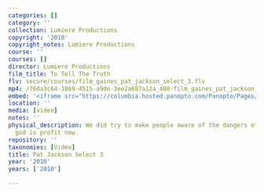 ```yaml
---
categories: []
category: ''
collection: Lumiere Productions
copyright: '2010'
copyright_notes: Lumiere Productions
course: ''
courses: []
director: Lumiere Productions
film_title: To Tell The Truth
flv: secure/courses/film_gaines_pat_jackson_select_3.flv
mp4: /76da3c64-1869-4515-a9de-3ee2a687a12a_480-film_gaines_pat_jackson_select_3.mp4
embed: '<iframe src="https://columbia.hosted.panopto.com/Panopto/Pages/Embed.aspx?id=3c5a1f53-ea18-4836-a500-a95f01034a24&v=1" width="720" height="405" style="padding: 0px; border: 1px solid #464646;" frameborder="0" allowfullscreen allow="autoplay"></iframe>'
location: ''
media: [video]
notes: ''
physical_description: We did try to make people aware of the dangers of a system but
  god is profit now.
repository: ''
taxonomies: [Video]
title: Pat Jackson Select 3
year: '2010'
years: ['2010']

---
```

